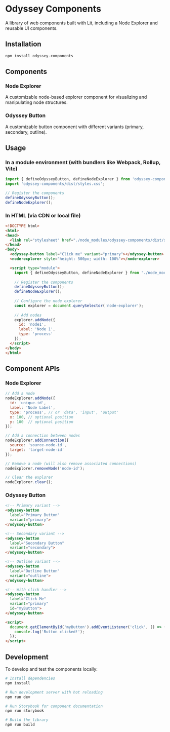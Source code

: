 # Odyssey Components

A library of web components built with Lit, including a Node Explorer and reusable UI components.

## Installation

```bash
npm install odyssey-components
```

## Components

### Node Explorer
A customizable node-based explorer component for visualizing and manipulating node structures.

### Odyssey Button
A customizable button component with different variants (primary, secondary, outline).

## Usage

### In a module environment (with bundlers like Webpack, Rollup, Vite)

```javascript
import { defineOdysseyButton, defineNodeExplorer } from 'odyssey-components';
import 'odyssey-components/dist/styles.css'; 

// Register the components
defineOdysseyButton();
defineNodeExplorer();
```

### In HTML (via CDN or local file)

```html
<!DOCTYPE html>
<html>
<head>
  <link rel="stylesheet" href="./node_modules/odyssey-components/dist/styles.css">
</head>
<body>
  <odyssey-button label="Click me" variant="primary"></odyssey-button>
  <node-explorer style="height: 500px; width: 100%"></node-explorer>

  <script type="module">
    import { defineOdysseyButton, defineNodeExplorer } from './node_modules/odyssey-components/dist/index.js';
    
    // Register the components
    defineOdysseyButton();
    defineNodeExplorer();
    
    // Configure the node explorer
    const explorer = document.querySelector('node-explorer');
    
    // Add nodes
    explorer.addNode({
      id: 'node1',
      label: 'Node 1',
      type: 'process' 
    });
  </script>
</body>
</html>
```

## Component APIs

### Node Explorer

```javascript
// Add a node
nodeExplorer.addNode({
  id: 'unique-id',
  label: 'Node Label',
  type: 'process', // or 'data', 'input', 'output'
  x: 100, // optional position
  y: 100  // optional position
});

// Add a connection between nodes
nodeExplorer.addConnection({
  source: 'source-node-id',
  target: 'target-node-id'
});

// Remove a node (will also remove associated connections)
nodeExplorer.removeNode('node-id');

// Clear the explorer
nodeExplorer.clear();
```

### Odyssey Button

```html
<!-- Primary variant -->
<odyssey-button 
  label="Primary Button" 
  variant="primary">
</odyssey-button>

<!-- Secondary variant -->
<odyssey-button 
  label="Secondary Button" 
  variant="secondary">
</odyssey-button>

<!-- Outline variant -->
<odyssey-button 
  label="Outline Button" 
  variant="outline">
</odyssey-button>

<!-- With click handler -->
<odyssey-button 
  label="Click Me" 
  variant="primary"
  id="myButton">
</odyssey-button>

<script>
  document.getElementById('myButton').addEventListener('click', () => {
    console.log('Button clicked!');
  });
</script>
```

## Development

To develop and test the components locally:

```bash
# Install dependencies
npm install

# Run development server with hot reloading
npm run dev

# Run Storybook for component documentation
npm run storybook

# Build the library
npm run build
```
